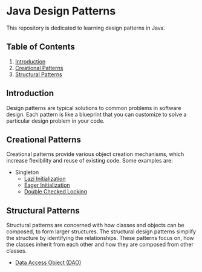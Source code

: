 # Java Design Patterns

This repository is dedicated to learning design patterns in Java.

## Table of Contents

1. [Introduction](#introduction)
2. [Creational Patterns](#creational-patterns)
3. [Structural Patterns](#structural-patterns)

## Introduction

Design patterns are typical solutions to common problems in software design. Each pattern is like a blueprint that you can customize to solve a particular design problem in your code.

## Creational Patterns

Creational patterns provide various object creation mechanisms, which increase flexibility and reuse of existing code. Some examples are:

- Singleton
    - [Lazi Initialization](Singleton/LazyInitialization)
    - [Eager Initialization](Singleton/EagerInitialization)
    - [Double Checked Locking](Singleton/DoubleCheckedLocking)

## Structural Patterns

Structural patterns are concerned with how classes and objects can be composed, to form larger structures. The structural design patterns simplify the structure by identifying the relationships. These patterns focus on, how the classes inherit from each other and how they are composed from other classes.

- [Data Access Object (DAO)](DAO)